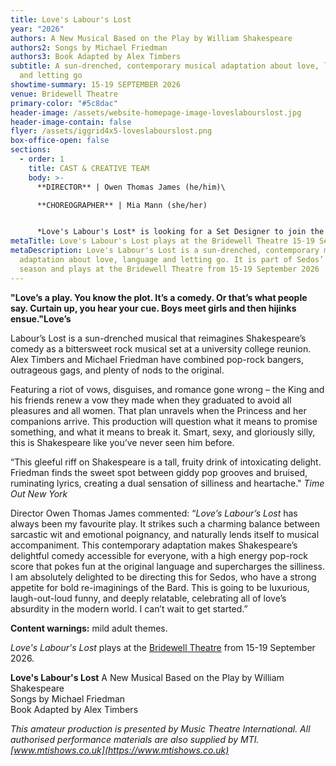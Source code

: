 ```yaml
---
title: Love's Labour's Lost
year: "2026"
authors: A New Musical Based on the Play by William Shakespeare
authors2: Songs by Michael Friedman
authors3: Book Adapted by Alex Timbers
subtitle: A sun-drenched, contemporary musical adaptation about love, language
  and letting go
showtime-summary: 15-19 SEPTEMBER 2026
venue: Bridewell Theatre
primary-color: "#5c8dac"
header-image: /assets/website-homepage-image-loveslabourslost.jpg
header-image-contain: false
flyer: /assets/iggrid4x5-loveslabourslost.png
box-office-open: false
sections:
  - order: 1
    title: CAST & CREATIVE TEAM
    body: >-
      **DIRECTOR** | Owen Thomas James (he/him)\

      **CHOREOGRAPHER** | Mia Mann (she/her)


      *Love's Labour's Lost* is looking for a Set Designer to join the team. If you are interested, please email production@sedos.co.uk
metaTitle: Love's Labour's Lost plays at the Bridewell Theatre 15-19 September 2026
metaDescription: Love's Labour's Lost is a sun-drenched, contemporary musical
  adaptation about love, language and letting go. It is part of Sedos’ 2026
  season and plays at the Bridewell Theatre from 15-19 September 2026
---
```

**"Love’s a play. You know the plot. It’s a comedy. Or that’s what people say. Curtain up, you hear your cue. Boys meet girls and then hijinks ensue."Love’s** 

Labour’s Lost is a sun-drenched musical that reimagines Shakespeare’s comedy as a bittersweet rock musical set at a university college reunion. Alex Timbers and Michael Friedman have combined pop-rock bangers, outrageous gags, and plenty of nods to the original. 

Featuring a riot of vows, disguises, and romance gone wrong – the King and his friends renew a vow they made when they graduated to avoid all pleasures and all women. That plan unravels when the Princess and her companions arrive. This production will question what it means to promise something, and what it means to break it.  Smart, sexy, and gloriously silly, this is Shakespeare like you’ve never seen him before.

“This gleeful riff on Shakespeare is a tall, fruity drink of intoxicating delight. Friedman finds the sweet spot between giddy pop grooves and bruised, ruminating lyrics, creating a dual sensation of silliness and heartache."
*Time Out New York*

Director Owen Thomas James commented: “*Love’s Labour’s Lost* has always been my favourite play. It strikes such a charming balance between sarcastic wit and emotional poignancy, and naturally lends itself to musical accompaniment. This contemporary adaptation makes Shakespeare’s delightful comedy accessible for everyone, with a high energy pop-rock score that pokes fun at the original language and supercharges the silliness. I am absolutely delighted to be directing this for Sedos, who have a strong appetite for bold re-imaginings of the Bard. This is going to be luxurious, laugh-out-loud funny, and deeply relatable, celebrating all of love’s absurdity in the modern world. I can’t wait to get started.”

**Content warnings:** mild adult themes.

*Love's Labour's Lost* plays at the [Bridewell Theatre](<>) from 15-19 September 2026.

**Love's Labour's Lost**
A New Musical Based on the Play by William Shakespeare\
Songs by Michael Friedman\
Book Adapted by Alex Timbers

[](<>)*This amateur production is presented by Music Theatre International. All authorised performance materials are also supplied by MTI. [www.mtishows.co.uk](https://www.mtishows.co.uk)*
